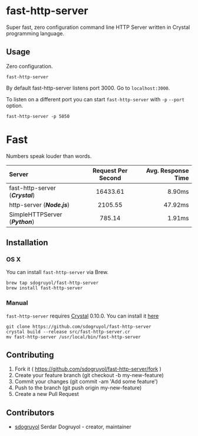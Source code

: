 # fast-http-server

Super fast, zero configuration command line HTTP Server written in Crystal programming language.  

## Usage

Zero configuration.

`fast-http-server`

By default fast-http-server listens port 3000. Go to `localhost:3000`.

To listen on a different port you can start `fast-http-server` with `-p` `--port` option.

`fast-http-server -p 5050`

# Fast

Numbers speak louder than words.

| Server | Request Per Second  | Avg. Response Time |
| :------------ |:---------------:| -----:|
| fast-http-server (***Crystal***)    | 16433.61 | 8.90ms  |
| http-server (***Node.js***)     | 2105.55        |   47.92ms |
| SimpleHTTPServer (***Python***) | 785.14     |  1.91ms |


## Installation

### OS X

You can install `fast-http-server` via Brew.

```
brew tap sdogruyol/fast-http-server
brew install fast-http-server
```

### Manual

`fast-http-server` requires  [Crystal](http://crystal-lang.org/) 0.10.0. You can install it [here](http://crystal-lang.org/docs/installation/index.html)

```
git clone https://github.com/sdogruyol/fast-http-server
crystal build --release src/fast-http-server.cr
mv fast-http-server /usr/local/bin/fast-http-server
```


## Contributing

1. Fork it ( https://github.com/sdogruyol/fast-http-server/fork )
2. Create your feature branch (git checkout -b my-new-feature)
3. Commit your changes (git commit -am 'Add some feature')
4. Push to the branch (git push origin my-new-feature)
5. Create a new Pull Request

## Contributors

- [sdogruyol](https://github.com/sdogruyol) Serdar Dogruyol - creator, maintainer
